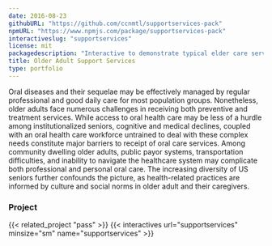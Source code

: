 ```yaml
---
date: 2016-08-23
githubURL: "https://github.com/ccnmtl/supportservices-pack"
npmURL: "https://www.npmjs.com/package/supportservices-pack"
interactiveslug: "supportservices"
license: mit
packagedescription: "Interactive to demonstrate typical elder care services."
title: Older Adult Support Services
type: portfolio
---
```


Oral diseases and their sequelae may be effectively managed by regular professional and good daily care for most population groups. Nonetheless, older adults face numerous challenges in receiving both preventive and treatment services. While access to oral health care may be less of a hurdle among institutionalized seniors, cognitive and medical declines, coupled with an oral health care workforce untrained to deal with these complex needs constitute major barriers to receipt of oral care services. Among community dwelling older adults, public payor systems, transportation difficulties, and inability to navigate the healthcare system may complicate both professional and personal oral care. The increasing diversity of US seniors further confounds the picture, as health-related practices are informed by culture and social norms in older adult and their caregivers.

### Project

{{< related_project "pass" >}}
{{< interactives url="supportservices" minsize="sm" name="supportservices" >}}
